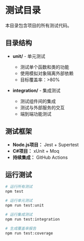 # 测试目录

本目录包含项目的所有测试代码。

## 目录结构

- **unit/** - 单元测试
  - 测试单个函数和类的功能
  - 使用模拟对象隔离外部依赖
  - 目标覆盖率：>80%

- **integration/** - 集成测试
  - 测试组件间的集成
  - 测试与外部服务的交互
  - 端到端功能测试

## 测试框架

- **Node.js项目：** Jest + Supertest
- **C#项目：** xUnit + Moq
- **持续集成：** GitHub Actions

## 运行测试

```bash
# 运行所有测试
npm test

# 运行单元测试
npm run test:unit

# 运行集成测试
npm run test:integration

# 生成覆盖率报告
npm run test:coverage
```